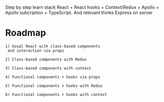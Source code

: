 Step by step learn stack React + React hooks + Context/Redux + Apollo + Apollo subcription + TypeScript. And relevant thinks Express on server

# Roadmap

```
1) Usual React with class-based components
 and interaction via props
```

```
2) Class-based components with Redux
```

```
3) Class-based components with context
```

```
4) Functional components + hooks via props
```

```
5) Functional components + hooks with Redux
```

```
6) Functional components + hooks with context
```
